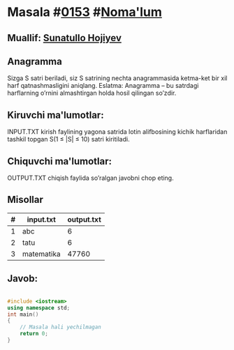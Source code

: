 
<h1>Masala #<a href="https://robocontest.uz/tasks/0153">0153</a> #<a href="https://robocontest.uz/tasks?category=1">Noma'lum</a></h1>
<h2> Muallif: <a href="https://robocontest.uz/profile/sunnat">Sunatullo Hojiyev</a></h2>
<h2>Anagramma</h2>
<p>Sizga S satri beriladi, siz S satrining nechta anagrammasida ketma-ket bir xil harf qatnashmasligini aniqlang.
Eslatma: Anagramma – bu satrdagi harflarning o’rnini almashtirgan holda hosil qilingan so’zdir.</p>
<h2>Kiruvchi ma'lumotlar:</h2>
<p>INPUT.TXT kirish faylining yagona satrida lotin alifbosining kichik harflaridan tashkil topgan S(1 ≤ |S| ≤ 10) satri kiritiladi.</p>
<h2>Chiquvchi ma'lumotlar:</h2>
<p>OUTPUT.TXT chiqish faylida so’ralgan javobni chop eting.</p>
<h2>Misollar</h2>
<table>
    <thead>
        <tr>
            <th>#</th>
            <th>input.txt</th>
            <th>output.txt</th>
        </tr>
    </thead>
    <tbody>
            <tr>
                <td>1</td>
                <td>abc</td>
                <td>6</td>
            </tr>
            <tr>
                <td>2</td>
                <td>tatu</td>
                <td>6</td>
            </tr>
            <tr>
                <td>3</td>
                <td>matematika</td>
                <td>47760</td>
            </tr>
    </tbody>
    </table>
    
<h2>Javob:</h2>

######
```cpp
#include <iostream>
using namespace std;
int main()
{
    // Masala hali yechilmagan
    return 0;
}
```
